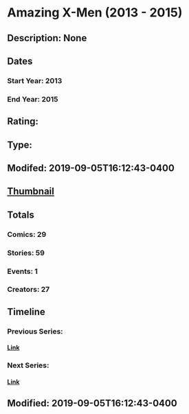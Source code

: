 # Amazing X-Men (2013 - 2015)
## Description: None
## Dates
### Start Year: 2013
### End Year: 2015
## Rating: 
## Type: 
## Modifed: 2019-09-05T16:12:43-0400
## [Thumbnail](http://i.annihil.us/u/prod/marvel/i/mg/e/03/5387730e343e8.jpg)
## Totals
### Comics: 29
### Stories: 59
### Events: 1
### Creators: 27
## Timeline
### Previous Series: 
#### [Link]()
### Next Series: 
#### [Link]()
## Modified: 2019-09-05T16:12:43-0400